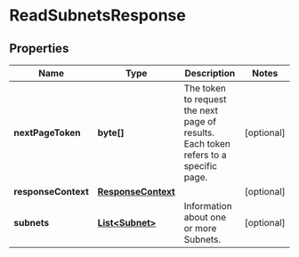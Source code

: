 

# ReadSubnetsResponse


## Properties

| Name | Type | Description | Notes |
|------------ | ------------- | ------------- | -------------|
|**nextPageToken** | **byte[]** | The token to request the next page of results. Each token refers to a specific page. |  [optional] |
|**responseContext** | [**ResponseContext**](ResponseContext.md) |  |  [optional] |
|**subnets** | [**List&lt;Subnet&gt;**](Subnet.md) | Information about one or more Subnets. |  [optional] |



